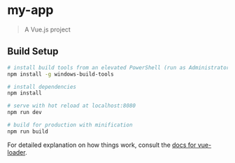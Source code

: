 # my-app

> A Vue.js project

## Build Setup

``` bash
# install build tools from an elevated PowerShell (run as Administrator)
npm install -g windows-build-tools

# install dependencies
npm install

# serve with hot reload at localhost:8080
npm run dev

# build for production with minification
npm run build
```

For detailed explanation on how things work, consult the [docs for vue-loader](http://vuejs.github.io/vue-loader).
